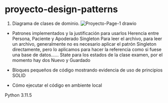 # proyecto-design-patterns
1. Diagrama de clases de dominio.
![Proyecto-Page-1 drawio](https://github.com/GissOsorio/proyecto-design-patterns/assets/17515471/f4edac7a-e047-4fa5-8a11-28646880b0a3)

- Patrones implementados y la justificación para usarlos
Herencia entre Persona, Paciente y Apoderado
Singleton Para leer el archivo, para leer un archivo, generalmente no es necesario aplicar el patrón Singleton directamente, pero lo aplicamos para hacer la referencia como si fuese una base de datos......
State para los estados de la clase examen, por el momento hay dos Nuevo y Guardado

- Bloques pequeños de código mostrando evidencia de uso de principios SOLID

- Cómo ejecutar el código en ambiente local


Python 3.11.5
